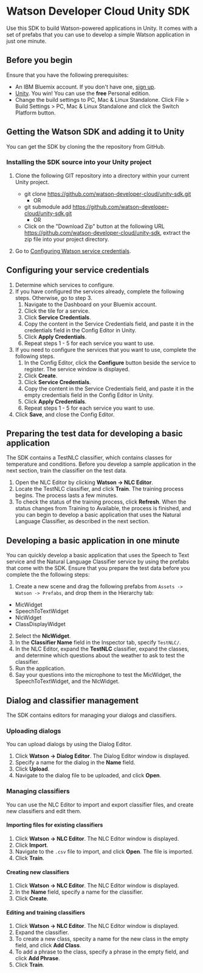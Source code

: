 # Watson Developer Cloud Unity SDK

Use this SDK to build Watson-powered applications in Unity. It comes with a set of prefabs that you can use to develop a simple Watson application in just one minute.

## Before you begin
Ensure that you have the following prerequisites:
* An IBM Bluemix account. If you don't have one, [sign up](https://apps.admin.ibmcloud.com/manage/trial/bluemix.html?cm_mmc=WatsonDeveloperCloud-_-LandingSiteGetStarted-_-x-_-CreateAnAccountOnBluemixCLI).
* [Unity](https://unity3d.com/get-unity). You win! You can use the **free** Personal edition.
* Change the build settings to PC, Mac & Linux Standalone. Click File > Build Settings > PC, Mac & Linux Standalone and click the Switch Platform button.

## Getting the Watson SDK and adding it to Unity
You can get the SDK by cloning the the repository from GitHub.

### Installing the SDK source into your Unity project
1. Clone the following GIT repository into a directory within your current Unity project.
      * git clone https://github.com/watson-developer-cloud/unity-sdk.git 
         * OR
      * git submodule add https://github.com/watson-developer-cloud/unity-sdk.git
	     * OR
      * Click on the "Download Zip" button at the following URL https://github.com/watson-developer-cloud/unity-sdk, extract the zip file into your project directory.
	  
2. Go to [Configuring Watson service credentials](#configuring-Watson-service-credentials).

## Configuring your service credentials
1. Determine which services to configure.
2. If you have configured the services already, complete the following steps. Otherwise, go to step 3.
      1. Navigate to the Dashboard on your Bluemix account.
      2. Click the tile for a service.
      3. Click **Service Credentials**.
      4. Copy the content in the Service Credentials field, and paste it in the credentials field in the Config Editor in Unity.
      5. Click **Apply Credentials**.
      6. Repeat steps 1 - 5 for each service you want to use.
3. If you need to configure the services that you want to use, complete the following steps.
      1. In the Config Editor, click the **Configure** button beside the service to register. The service window is displayed.
      2. Click **Create**.
      3. Click **Service Credentials**.
      4. Copy the content in the Service Credentials field, and paste it in the empty credentials field in the Config Editor in Unity.
      5. Click **Apply Credentials**.
      6. Repeat steps 1 - 5 for each service you want to use.
4. Click **Save**, and close the Config Editor.

## Preparing the test data for developing a basic application
The SDK contains a TestNLC classifier, which contains classes for temperature and conditions. Before you develop a sample application in the next section, train the classifier on the test data.

1. Open the NLC Editor by clicking **Watson -> NLC Editor**.
2. Locate the TestNLC classifier, and click **Train**. The training process begins. The process lasts a few minutes.
3. To check the status of the training process, click **Refresh**. When the status changes from Training to Available, the process is finished, and you can begin to develop a basic application that uses the Natural Language Classifier, as described in the next section.

## Developing a basic application in one minute
You can quickly develop a basic application that uses the Speech to Text service and the Natural Language Classifier service by using the prefabs that come with the SDK. Ensure that you prepare the test data before you complete the the following steps:
1. Create a new scene and drag the following prefabs from `Assets -> Watson -> Prefabs`, and drop them in the Hierarchy tab:
  * MicWidget
  * SpeechToTextWidget
  * NlcWidget
  * ClassDisplayWidget
2. Select the **NlcWidget**.
5. In the **Classifier Name** field in the Inspector tab, specify `TestNLC/`.
6. In the NLC Editor, expand the **TestNLC** classifier, expand the classes, and determine which questions about the weather to ask to test the classifier.
7. Run the application.
8. Say your questions into the microphone to test the MicWidget, the SpeechToTextWidget, and the NlcWidget.

## Dialog and classifier management
The SDK contains editors for managing your dialogs and classifiers.

### Uploading dialogs
You can upload dialogs by using the Dialog Editor.
1. Click **Watson -> Dialog Editor**. The Dialog Editor window is displayed.
2. Specify a name for the dialog in the **Name** field.
3. Click **Upload**.
4. Navigate to the dialog file to be uploaded, and click **Open**.

### Managing classifiers
You can use the NLC Editor to import and export classifier files, and create new classifiers and edit them.
#### Importing files for existing classifiers
1. Click **Watson -> NLC Editor**. The NLC Editor window is displayed.
2. Click **Import**.
3. Navigate to the `.csv` file to import, and click **Open**. The file is imported.
4. Click **Train**.
#### Creating new classifiers
1. Click **Watson -> NLC Editor**. The NLC Editor window is displayed.
2. In the **Name** field, specify a name for the classifier.
3. Click **Create**.
#### Editing and training classifiers
1. Click **Watson -> NLC Editor**. The NLC Editor window is displayed.
2. Expand the classifier.
3. To create a new class, specity a name for the new class in the empty field, and click **Add Class**.
4. To add a phrase to the class, specify a phrase in the empty field, and click **Add Phrase**.
5. Click **Train**.
